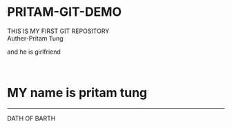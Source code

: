 # PRITAM-GIT-DEMO
THIS IS MY FIRST GIT REPOSITORY 
<br>
Auther-Pritam Tung 
<p>and he is girlfriend </p>
<br>
<h1>MY name is pritam tung </h1>
<hr>
<lavel for ="date of brith">DATH OF  BARTH </lavel>


